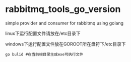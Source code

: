 # rabbitmq_tools_go_version
simple provider and consumer for rabbitmq using golang

linux下运行配置文件请放在/etc目录下

windows下运行配置文件放在GOROOT所在盘符下/etc目录下

    go bulid #在当前根目录生成exe可执行文件
